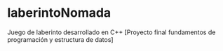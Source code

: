 # laberintoNomada
Juego de laberinto desarrollado en C++ [Proyecto final fundamentos de programación y estructura de datos]
